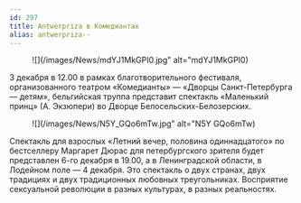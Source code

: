 ```yaml
---
id: 297
title: Antwerpriza в Комедиантах
alias: antwerpriza--
---
```


<figure>
![](/images/News/mdYJ1MkGPI0.jpg" alt="mdYJ1MkGPI0)
</figure>

3 декабря в 12.00 в рамках благотворительного фестиваля, организованного театром «Комедианты» — «Дворцы Санкт-Петербурга — детям», бельгийская труппа представит спектакль «Маленький принц» (А. Экзюпери) во Дворце Белосельских-Белозерских.

<figure>
![](/images/News/N5Y_GQo6mTw.jpg" alt="N5Y GQo6mTw)
</figure>

Спектакль для взрослых «Летний вечер, половина одиннадцатого» по бестселлеру Маргарет Дюрас для петербургского зрителя будет представлен 6-го декабря в 19.00, а в Ленинградской области, в Лодейном поле — 4 декабря. Это спектакль о двух странах, двух традициях и двух традиционных любовных треугольниках. Восприятие сексуальной революции в разных культурах, в разных реальностях.

